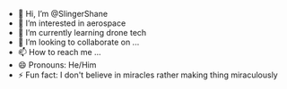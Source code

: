- 👋 Hi, I’m @SlingerShane
- 👀 I’m interested in aerospace
- 🌱 I’m currently learning drone tech
- 💞️ I’m looking to collaborate on ...
- 📫 How to reach me ...
- 😄 Pronouns: He/Him
- ⚡ Fun fact: I don't believe in miracles rather making thing miraculously

<!---
SlingerShane/SlingerShane is a ✨ special ✨ repository because its `README.md` (this file) appears on your GitHub profile.
You can click the Preview link to take a look at your changes.
--->
